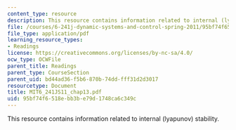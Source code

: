 ```yaml
---
content_type: resource
description: This resource contains information related to internal (lyapunov) stability.
file: /courses/6-241j-dynamic-systems-and-control-spring-2011/95bf74f6518ebb3be79d1748ca6c349c_MIT6_241JS11_chap13.pdf
file_type: application/pdf
learning_resource_types:
- Readings
license: https://creativecommons.org/licenses/by-nc-sa/4.0/
ocw_type: OCWFile
parent_title: Readings
parent_type: CourseSection
parent_uid: bd44ad36-f5b6-870b-74dd-fff31d2d3017
resourcetype: Document
title: MIT6_241JS11_chap13.pdf
uid: 95bf74f6-518e-bb3b-e79d-1748ca6c349c
---
```

This resource contains information related to internal (lyapunov) stability.